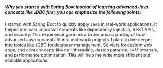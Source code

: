 ##### Why you started with Spring Boot instead of learning advanced Java concepts like JDBC first, you can emphasize the following points:

I started with Spring Boot to quickly apply Java in real-world applications. It helped me learn important concepts like dependency injection, REST APIs, and security. This experience gave me a better understanding of how advanced Java concepts fit into real-world projects. I plan to dive deeper into topics like JDBC for database management, Servlets for custom web apps, and core concepts like multithreading, design patterns, JVM internals, and performance optimization. This will help me write more efficient and scalable applications.